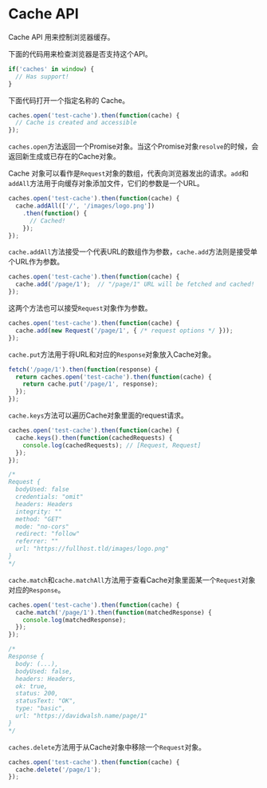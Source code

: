
# Cache API

Cache API 用来控制浏览器缓存。

下面的代码用来检查浏览器是否支持这个API。

```javascript
if('caches' in window) {
  // Has support!
}
```

下面代码打开一个指定名称的 Cache。

```javascript
caches.open('test-cache').then(function(cache) {
  // Cache is created and accessible
});
```

`caches.open`方法返回一个Promise对象。当这个Promise对象`resolve`的时候，会返回新生成或已存在的Cache对象。

Cache 对象可以看作是`Request`对象的数组，代表向浏览器发出的请求。`add`和`addAll`方法用于向缓存对象添加文件，它们的参数是一个URL。

```javascript
caches.open('test-cache').then(function(cache) {
  cache.addAll(['/', '/images/logo.png'])
    .then(function() {
      // Cached!
    });
});
```

`cache.addAll`方法接受一个代表URL的数组作为参数，`cache.add`方法则是接受单个URL作为参数。

```javascript
caches.open('test-cache').then(function(cache) {
  cache.add('/page/1');  // "/page/1" URL will be fetched and cached!
});
```

这两个方法也可以接受`Request`对象作为参数。

```javascript
caches.open('test-cache').then(function(cache) {
  cache.add(new Request('/page/1', { /* request options */ }));
});
```

`cache.put`方法用于将URL和对应的`Response`对象放入Cache对象。

```javascript
fetch('/page/1').then(function(response) {
  return caches.open('test-cache').then(function(cache) {
    return cache.put('/page/1', response);
  });
});
```

`cache.keys`方法可以遍历Cache对象里面的request请求。

```javascript
caches.open('test-cache').then(function(cache) { 
  cache.keys().then(function(cachedRequests) { 
    console.log(cachedRequests); // [Request, Request]
  });
});

/*
Request {
  bodyUsed: false
  credentials: "omit"
  headers: Headers
  integrity: ""
  method: "GET"
  mode: "no-cors"
  redirect: "follow"
  referrer: ""
  url: "https://fullhost.tld/images/logo.png"
}
*/
```

`cache.match`和`cache.matchAll`方法用于查看Cache对象里面某一个`Request`对象对应的`Response`。

```javascript
caches.open('test-cache').then(function(cache) {
  cache.match('/page/1').then(function(matchedResponse) {
    console.log(matchedResponse);
  });
});

/*
Response {
  body: (...),
  bodyUsed: false,
  headers: Headers,
  ok: true,
  status: 200,
  statusText: "OK",
  type: "basic",
  url: "https://davidwalsh.name/page/1"
}
*/
```

`caches.delete`方法用于从Cache对象中移除一个`Request`对象。

```javascript
caches.open('test-cache').then(function(cache) {
  cache.delete('/page/1');
});
```


